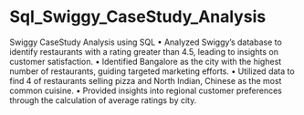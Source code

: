 # Sql_Swiggy_CaseStudy_Analysis
Swiggy CaseStudy Analysis using SQL
• Analyzed Swiggy’s database to identify restaurants with a rating greater than 4.5, leading to insights on customer satisfaction. 
• Identified Bangalore as the city with the highest number of restaurants, guiding targeted marketing efforts. 
• Utilized data to find 4 of restaurants selling pizza and North Indian, Chinese as the most common cuisine. 
• Provided insights into regional customer preferences through the calculation of average ratings by city.

